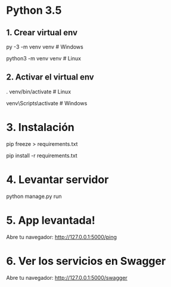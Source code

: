 

# Python 3.5

## 1. Crear virtual env
py -3 -m venv venv  # Windows

python3 -m venv venv  # Linux

## 2. Activar el virtual env
. venv/bin/activate  # Linux

venv\Scripts\activate  # Windows

# 3. Instalación
pip freeze > requirements.txt
 
pip install -r requirements.txt  

# 4. Levantar servidor
python manage.py run

# 5. App levantada!
Abre tu navegador: http://127.0.0.1:5000/ping

# 6. Ver los servicios en Swagger
Abre tu navegador: http://127.0.0.1:5000/swagger